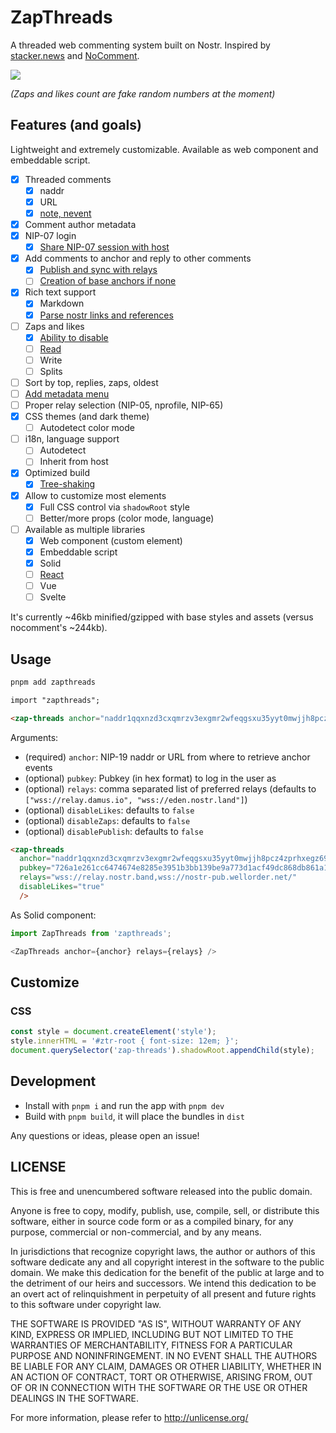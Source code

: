 # ZapThreads

A threaded web commenting system built on Nostr. Inspired by [stacker.news](https://stacker.news) and [NoComment](https://github.com/fiatjaf/nocomment).

![](https://nostr.build/i/0c9c2fbd41a9f6a8b0095bfbbae7562c8ed316f8cc5188de044fb453dbd2b1f5.jpg)

_(Zaps and likes count are fake random numbers at the moment)_

## Features (and goals)

Lightweight and extremely customizable. Available as web component and embeddable script.

 - [x] Threaded comments
   - [x] naddr
   - [x] URL
   - [x] [note, nevent](https://github.com/fr4nzap/zapthreads/issues/7)
 - [x] Comment author metadata
 - [x] NIP-07 login
   - [x] [Share NIP-07 session with host](https://github.com/fr4nzap/zapthreads/issues/2)
 - [x] Add comments to anchor and reply to other comments
   - [x] [Publish and sync with relays](https://github.com/fr4nzap/zapthreads/issues/3)
   - [ ] [Creation of base anchors if none](https://github.com/fr4nzap/zapthreads/issues/10)
 - [x] Rich text support
   - [x] Markdown
   - [x] [Parse nostr links and references](https://github.com/fr4nzap/zapthreads/issues/5)
 - [ ] Zaps and likes
   - [x] [Ability to disable](https://github.com/fr4nzap/zapthreads/issues/4)
   - [ ] [Read](https://github.com/fr4nzap/zapthreads/issues/9)
   - [ ] Write
   - [ ] Splits
 - [ ] Sort by top, replies, zaps, oldest
 - [ ] [Add metadata menu](https://github.com/fr4nzap/zapthreads/issues/11)
 - [ ] Proper relay selection (NIP-05, nprofile, NIP-65)
 - [x] CSS themes (and dark theme)
   - [ ] Autodetect color mode
 - [ ] i18n, language support
   - [ ] Autodetect
   - [ ] Inherit from host
 - [x] Optimized build
   - [x] [Tree-shaking](https://github.com/fr4nzap/zapthreads/issues/6)
 - [x] Allow to customize most elements
   - [x] Full CSS control via `shadowRoot` style
   - [ ] Better/more props (color mode, language)
 - [ ] Available as multiple libraries
   - [x] Web component (custom element)
   - [x] Embeddable script
   - [x] Solid
   - [ ] [React](https://github.com/fr4nzap/zapthreads/issues/1)
   - [ ] Vue
   - [ ] Svelte

It's currently ~46kb minified/gzipped with base styles and assets (versus nocomment's ~244kb).

## Usage

```bash
pnpm add zapthreads
```

```html
import "zapthreads";

<zap-threads anchor="naddr1qqxnzd3cxqmrzv3exgmr2wfeqgsxu35yyt0mwjjh8pcz4zprhxegz69t4wr9t74vk6zne58wzh0waycrqsqqqa28pjfdhz" />
```

Arguments:

 - (required) `anchor`: NIP-19 naddr or URL from where to retrieve anchor events
 - (optional) `pubkey`: Pubkey (in hex format) to log in the user as 
 - (optional) `relays`: comma separated list of preferred relays (defaults to `["wss://relay.damus.io", "wss://eden.nostr.land"]`)
 - (optional) `disableLikes`: defaults to `false`
 - (optional) `disableZaps`: defaults to `false`
 - (optional) `disablePublish`: defaults to `false`

```html
<zap-threads 
  anchor="naddr1qqxnzd3cxqmrzv3exgmr2wfeqgsxu35yyt0mwjjh8pcz4zprhxegz69t4wr9t74vk6zne58wzh0waycrqsqqqa28pjfdhz"
  pubkey="726a1e261cc6474674e8285e3951b3bb139be9a773d1acf49dc868db861a1c11"
  relays="wss://relay.nostr.band,wss://nostr-pub.wellorder.net/"
  disableLikes="true"
  />
```

As Solid component:

```js
import ZapThreads from 'zapthreads';

<ZapThreads anchor={anchor} relays={relays} />
```

## Customize

### CSS

```js
const style = document.createElement('style');
style.innerHTML = '#ztr-root { font-size: 12em; }';
document.querySelector('zap-threads').shadowRoot.appendChild(style);
```

## Development

 - Install with `pnpm i` and run the app with `pnpm dev`
 - Build with `pnpm build`, it will place the bundles in `dist`

Any questions or ideas, please open an issue!

## LICENSE

This is free and unencumbered software released into the public domain.

Anyone is free to copy, modify, publish, use, compile, sell, or
distribute this software, either in source code form or as a compiled
binary, for any purpose, commercial or non-commercial, and by any
means.

In jurisdictions that recognize copyright laws, the author or authors
of this software dedicate any and all copyright interest in the
software to the public domain. We make this dedication for the benefit
of the public at large and to the detriment of our heirs and
successors. We intend this dedication to be an overt act of
relinquishment in perpetuity of all present and future rights to this
software under copyright law.

THE SOFTWARE IS PROVIDED "AS IS", WITHOUT WARRANTY OF ANY KIND,
EXPRESS OR IMPLIED, INCLUDING BUT NOT LIMITED TO THE WARRANTIES OF
MERCHANTABILITY, FITNESS FOR A PARTICULAR PURPOSE AND NONINFRINGEMENT.
IN NO EVENT SHALL THE AUTHORS BE LIABLE FOR ANY CLAIM, DAMAGES OR
OTHER LIABILITY, WHETHER IN AN ACTION OF CONTRACT, TORT OR OTHERWISE,
ARISING FROM, OUT OF OR IN CONNECTION WITH THE SOFTWARE OR THE USE OR
OTHER DEALINGS IN THE SOFTWARE.

For more information, please refer to <http://unlicense.org/>